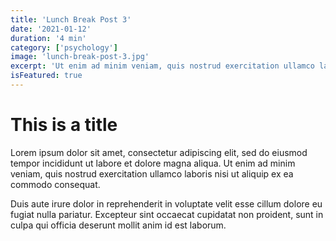 ```yaml
---
title: 'Lunch Break Post 3'
date: '2021-01-12'
duration: '4 min'
category: ['psychology']
image: 'lunch-break-post-3.jpg'
excerpt: 'Ut enim ad minim veniam, quis nostrud exercitation ullamco laboris nisi ut aliquip ex ea commodo consequat.'
isFeatured: true
---
```


# This is a title

Lorem ipsum dolor sit amet, consectetur adipiscing elit, sed do eiusmod tempor incididunt ut labore et dolore magna aliqua. Ut enim ad minim veniam, quis nostrud exercitation ullamco laboris nisi ut aliquip ex ea commodo consequat.

Duis aute irure dolor in reprehenderit in voluptate velit esse cillum dolore eu fugiat nulla pariatur. Excepteur sint occaecat cupidatat non proident, sunt in culpa qui officia deserunt mollit anim id est laborum.
